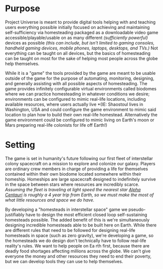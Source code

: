 # Purpose
Project Universe is meant to provide digital tools helping with and teaching users everything possible initially focused on achieving and maintaining self-sufficiency via homesteading packaged as a downloadable video game accessible/playable/usable on as many different *(sufficiently powerful)* devices as possible *(this can include, but isn't limited to gaming consoles, handheld gaming devices, mobile phones, laptops, desktops, and TVs.)* Not everything can be taught on all devices, but the basics of homesteading can be taught on most for the sake of helping most people across the globe help themselves.

While it is a "game" the tools provided by the game are meant to be usable outside of the game for the purpose of automating, monitoring, designing, and generally assisting with all possible aspects of homesteading. The game provides infinitely configurable virtual environments called biodomes where we can practice homesteading in whatever conditions we desire; environments can be configured to mimic real-life locations, including available resources, where users actually live *(IE: Shaostoul lives in Washington, USA and could configure the game environment to mimic said location to plan how to build their own real-life homestead. Alternatively the game environment could be configured to mimic living on Earth's moon or Mars preparing real-life colonists for life off Earth!)

# Setting
The game is set in humanity's future following our first fleet of interstellar colony spacecraft on a mission to explore and colonize our galaxy. Players are ordinary crew members in charge of providing a life for themselves contained within their own biodome located somewhere within their homeship. Homeships are large spacecraft designed to indefinitely survive in the space between stars where resources are incredibly scarce. *Assuming the fleet is traveling at light speed the nearest star [Alpha Centauri](https://en.wikipedia.org/wiki/Alpha_Centauri) is roughly a 4 year trip from Earth, so we must make the most of what little resources and space we do have.*

By developing a "homesteads in interstellar space" game we pseudo-justifiably have to design the most efficient closed loop self-sustaining homesteads possible. The added benefit of this is we're simultaneously designing incredible homesteads able to be built here on Earth. While there are different rules that need to be followed for designing real-life homesteads in space (such as zero gravity), we're developing a game, so the homesteads we do design don't technically have to follow real-life reality's rules. We want to help people on Ea  rth first, because there are deadly food shortages affecting millions across the globe. We can't give everyone the money and other resources they need to end their poverty, but we can develop tools they can use to help themselves.